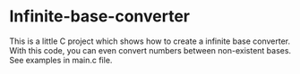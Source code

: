 Infinite-base-converter
=======================

This is a little C project which shows how to create a infinite base converter. With this code, you can even convert numbers between non-existent bases. See examples in main.c file.